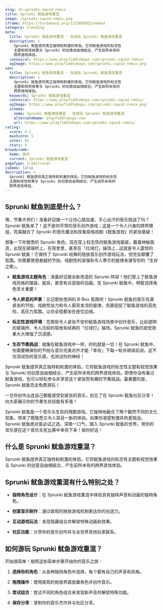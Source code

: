 ```yaml
---
slug: zh-sprunki-squid-remix
title: Sprunki 鱿鱼游戏重混
image: /sprunki-squid-remix.png
iframe: https://turbowarp.org/1123885023/embed
category: trending
meta:
  title: Sprunki 鱿鱼游戏重混 - 在线玩 Sprunki 鱿鱼游戏重混
  description: >
    Sprunki 鱿鱼提供真正独特和刺激的体验。它将鱿鱼游戏的标志性
    主题和视觉效果与 Sprunki 的创意自由相结合，产生前所未有的
    跨界游戏体验。
  canonical: https://www.playfiddlebops.com/sprunki-squid-remix/
  ogImage: https://www.playfiddlebops.com/sprunki-squid-remix.png
seo:
  title: Sprunki 鱿鱼游戏重混 - 在线玩 Sprunki 鱿鱼游戏重混
  description: >
    Sprunki 鱿鱼提供真正独特和刺激的体验。它将鱿鱼游戏的标志性
    主题和视觉效果与 Sprunki 的创意自由相结合，产生前所未有的
    跨界游戏体验。
  keywords: Sprunki 鱿鱼游戏重混
  canonical: https://www.playfiddlebops.com/sprunki-squid-remix/
  ogImage: https://www.playfiddlebops.com/sprunki-squid-remix.png
  schema:
    name: Sprunki 鱿鱼游戏重混 - 在线玩 Sprunki 鱿鱼游戏重混
    alternateName: playfiddlebops.com
    url: https://www.playfiddlebops.com/sprunki-squid-remix/
rating:
  score: 4.1
  maxScore: 5
  votes: 92
  stars: 4
breadcrumb:
  home: 首页
  current: Sprunki 鱿鱼游戏重混
pageType: traditional
isDemo: false
description: >
  Sprunki 鱿鱼提供真正独特和刺激的体验。它将鱿鱼游戏的标志性
  主题和视觉效果与 Sprunki 的创意自由相结合，产生前所未有的
  跨界游戏体验。
---
```


## Sprunki 鱿鱼到底是什么？

嘿，节奏大师们！准备好迎接一个让你心跳加速、手心出汗的音乐挑战了吗？Sprunki 鱿鱼来了！这不是你平常的音乐创作游戏；这是一个令人兴奋的跨界模组，完美融合了 Sprunki 的音乐魔法和现象级电视剧《鱿鱼游戏》的紧张悬疑！

想象一下你營悉的 Sprunki 角色，现在穿上标志性的鱿鱼游戏服装，戴着神秘面具，出现在玻璃桥上、在宿舍里，甚至在「红绿灯」操场上...这就是令人震惊的 Sprunki 鱿鱼！它保持了 Sprunki 经典的拖放音乐创作游戏玩法，但完全颠覆了氛围。你需要使用悬疑的节拍、戏剧性的渐强和令人寒朩的旋律来谱写你的「生存之歌」。

- **鱿鱼游戏主题角色**：准备好迎接全新改造的 Sprunki 阵容！他们穿上了鱿鱼游戏风格的服装、面具，甚至有点恶毁的动画。在 Sprunki 鱿鱼中，明智选择角色至关重要！

- **令人屏息的声景**：忘记那些悠闲的 B-Box 氛围吧！Sprunki 鱿鱼的音乐充满紧张的节拍、戏剧性张力和令人窗背发凉的旋律，完美捉捉了鱿鱼游戏的高危险、高压力氛围。让你全程都坐在座位边缘。

- **标志性游戏环境**：在那些令人紧张不安的鱿鱼游戏场景中创作音乐，比如透明的玻璃桥、令人压抑的宿舍和经典的「红绿灯」操场。Sprunki 鱿鱼的视觉效果大大增强了沉浸感。

- **生存节奏挑战**：就像在鱿鱼游戏中一样，时机就是一切！在 Sprunki 鱿鱼中，你需要确保你的节拍与音乐完美对齐才能「幸存」下每一轮并继续前进。这不仅测试你的音乐感，也测试你的神经！

Sprunki 鱿鱼提供真正独特和刺激的体验。它将鱿鱼游戏的标志性主题和视觉效果与 Sprunki 的创意自由相结合，产生前所未有的跨界游戏体验。即使你没有看过鱿鱼游戏，也可以轻松参与并享受这个紧张而有趣的节奏挑战。最重要的是，Sprunki 鱿鱼完全免费游玩！

一旦你创作出连自己都能感受到紧张的音乐，别忘了在 Sprunki 鱿鱼社区分享！向大家展示你的节奏生存技能有多强！

Sprunki 鱿鱼是一个音乐与生存的残酷游戏。它独特地融合了两个截然不同的文化现象，带来了既營悉又令人耳目一新的体验。如果你渴望刺激并热爱挑战，Sprunki 鱿鱼绝对是必试之选。深吸一口气，踏入 Sprunki 鱿鱼的世界，用你的音乐感在这个音乐生死比赛中幸存下来！祖你好运！

## 什么是 Sprunki 鱿鱼游戏重混？

Sprunki 鱿鱼提供真正独特和刺激的体验。它将鱿鱼游戏的标志性主题和视觉效果与 Sprunki 的创意自由相结合，产生前所未有的跨界游戏体验。

## Sprunki 鱿鱼游戏重混有什么特别之处？

- **独特角色设计**：在 Sprunki 鱿鱼游戏重混中体验具有独特声音和动画的独特角色。

- **创意音乐制作**：通过直观的拖放游戏机制表达你的创造力。

- **互动游戏玩法**：发现隐藏组合并解锁特殊动画和效果。

- **社区功能**：分享你的音乐创作并与全世界其他玩家联系。

## 如何游玩 Sprunki 鱿鱼游戏重混？

开始很简单！按照这些简单步骤开始你的音乐之旅：

1. **选择你的角色**：从各种独特角色中选择，每个都有自己的声音和风格。

1. **拖拽操作**：使用直观的拖放界面放置角色并创作音乐。

1. **尝试组合**：尝试不同的角色组合来发现新声音并解锁特殊功能。

1. **保存分享**：录制你的音乐杰作并与社区分享。